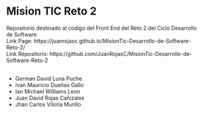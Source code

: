 <h1>Mision TIC Reto 2</h1>
Repositorio destinado al codigo del Front End del Reto 2 del Ciclo Desarrollo de Software<br />
Link Page: https://juanrojasc.github.io/MisionTic-Desarrollo-de-Software-Reto-2/<br />
Link Repositorio: https://github.com/JuanRojasC/MisionTic-Desarrollo-de-Software-Reto-2 <br /><br />
<ul>
  <li>German David Luna Puche</li>
  <li>Ivan Mauricio Dueñas Gallo</li>
  <li>Ian Michael Williams Leon</li>
  <li>Juan David Rojas Cañizales</li>
  <li>Jhan Carlos Viloria Murillo</li>
</ul>
